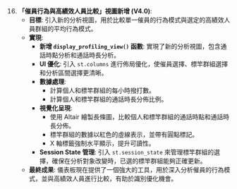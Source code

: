 
16. **「催員行為與高績效人員比較」視圖新增 (V4.0)**:
    * **目標**: 引入新的分析視圖，用於比較單一催員的行為模式與選定的高績效人員群組的平均行為模式。
    * **實現**:
        * **新增 `display_profiling_view()` 函數**: 實現了新的分析視圖，包含通話時點分析和通話時長分析。
        * **UI 優化**: 引入 `st.columns` 進行佈局優化，使催員選擇、標竿群組選擇和分析區間選擇更清晰。
        * **數據處理**:
            *   計算個人和標竿群組的每小時撥打數。
            *   計算個人和標竿群組的通話時長分佈比例。
        * **視覺化呈現**:
            *   使用 Altair 繪製長條圖，比較個人和標竿群組的通話時點和通話時長分佈。
            *   標竿群組的數據以紅色的虛線表示，並帶有圓點標記。
            *   X 軸標籤強制水平顯示，提升可讀性。
        * **Session State 管理**: 引入 `st.session_state` 來管理標竿群組的選擇，確保在分析對象改變時，已選的標竿群組能夠正確更新。
    * **最終成果**: 儀表板現在提供了一個強大的工具，用於深入分析催員的行為模式，並與高績效人員進行比較，有助於識別優化機會。
